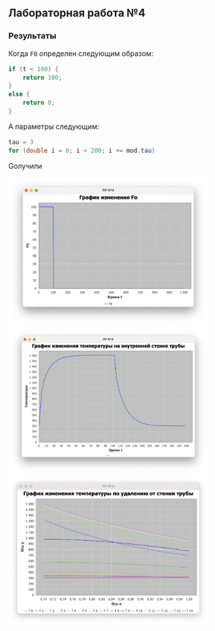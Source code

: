 ## Лабораторная работа №4

### Результаты

Когда `F0` определен следующим образом:

```java
if (t < 100) {
    return 100;
}
else {
    return 0;
}
```

А параметры следующим:
```java
tau = 3
for (double i = 0; i < 200; i += mod.tau)
```

Gолучили

<img src="img/img_01.png" width="400px">

<img src="img/img_02.png" width="400px">

<img src="img/img_03.png" width="400px">
